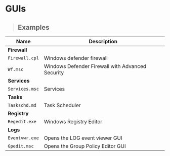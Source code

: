 # GUIs

> ## **Examples**

| **Name** | **Description** |
|----------|-----------------|
| **Firewall** |
| `Firewall.cpl` | Windows defender firewall |
| `Wf.msc` | Windows Defender Firewall with Advanced Security| 
| **Services** |
| `Services.msc` |Services|
| **Tasks** | 
| `Taskschd.md` | Task Scheduler |
| **Registry** |
| `Regedit.exe` | Windows Registry Editor |
| **Logs** |
| `Eventvwr.exe`| Opens the LOG event viewer GUI |
| `Gpedit.msc` | Opens the Group Policy Editor GUI |
